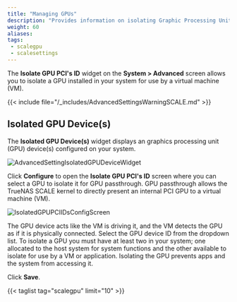 ```yaml
---
title: "Managing GPUs"
description: "Provides information on isolating Graphic Processing Units (GPUs) installed in your system for use by a VM in TrueNAS SCALE."
weight: 60
aliases:
tags:
 - scalegpu
 - scalesettings
---
```



The **Isolate GPU PCI's ID** widget on the **System > Advanced** screen allows you to isolate a GPU installed in your system for use by a virtual machine (VM).

{{< include file="/_includes/AdvancedSettingsWarningSCALE.md" >}}

## Isolated GPU Device(s)
The **Isolated GPU Device(s)** widget displays an graphics processing unit (GPU) device(s) configured on your system. 

![AdvancedSettingIsolatedGPUDeviceWidget](/images/SCALE/23.10/AdvancedSettingIsolatedGPUDeviceWidget.png "SCALE Advanced Settings Isolated GPU Device Widget") 

Click **Configure** to open the **Isolate GPU PCI's ID** screen where you can select a GPU to isolate it for GPU passthrough. 
GPU passthrough allows the TrueNAS SCALE kernel to directly present an internal PCI GPU to a virtual machine (VM).

![IsolatedGPUPCIIDsConfigScreen](/images/SCALE/23.10/IsolatedGPUPCIIDsConfigScreen.png "SCALE Advanced Settings Isolated GPU PCI ID Screen") 

The GPU device acts like the VM is driving it, and the VM detects the GPU as if it is physically connected. Select the GPU device ID from the dropdown list. 
To isolate a GPU you must have at least two in your system; one allocated to the host system for system functions and the other available to isolate for use by a VM or application. 
Isolating the GPU prevents apps and the system from accessing it.

Click **Save**.

{{< taglist tag="scalegpu" limit="10" >}}
